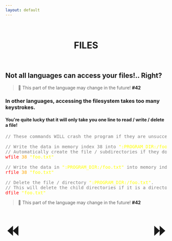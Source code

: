 ```yaml
---
layout: default
---
```


<style>
	a {
    text-decoration: none;
		font-weight: bold;
	}
	.center_text {
		text-align: center;
	}
	.arrows {
		font-size: 50px;
	}
	.command {
		color: red;
	}
	.string {
		color: yellow;
	}
	.index {
		color: orange;
	}
	.comment {
		color: grey;
	}
</style>

<br>

<h1 class="center_text"><a href="files.html">FILES</a></h1>

<br>

<h2>Not all languages can access your files!.. Right?</h2>

<blockquote>
🚨 This part of the language may change in the future! <a href="https://github.com/JumperBot/Unsafe-4-Bit/issues/42">#42</a>
</blockquote>

<h3>In other languages, accessing the filesystem takes too many keystrokes.</h3>
<h4>You're quite lucky that it will only take you one line to read / write / delete a file!</h4>

<pre>
<span class="comment">// These commands WILL crash the program if they are unsuccessful, somehow.</span>

<span class="comment">// Write the data in memory index 38 into <span class="string">":PROGRAM_DIR:/foo.txt"</span>.</span>
<span class="comment">// Automatically create the file / subdirectories if they do not exist yet.</span>
<span class="command">wfile</span> <span class="index">38 </span><span class="string">"foo.txt"</span>

<span class="comment">// Write the data in <span class="string">":PROGRAM_DIR:/foo.txt"</span> into memory index 38.</span>
<span class="command">rfile</span> <span class="index">38 </span><span class="string">"foo.txt"</span>

<span class="comment">// Delete the file / directory <span class="string">":PROGRAM_DIR:/foo.txt"</span>.</span>
<span class="comment">// This will delete the child directories if it is a directory, so be careful!</span>
<span class="command">dfile</span> <span class="string">"foo.txt"</span>
</pre>

<blockquote>
🚨 This part of the language may change in the future! <a href="https://github.com/JumperBot/Unsafe-4-Bit/issues/42">#42</a>
</blockquote>

<br>

<a href="nothingness.html" class="arrows" style="float: left;">⏪️</a>
<a href="under_construction.html" class="arrows" style="float: right;">⏩</a>
